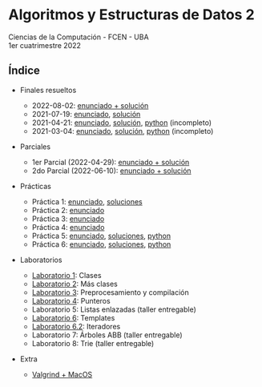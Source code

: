 # Algoritmos y Estructuras de Datos 2

Ciencias de la Computación - FCEN - UBA\
1er cuatrimestre 2022

## Índice

- Finales resueltos

  - 2022-08-02: [enunciado + solución](Finales/2022-08-02/AED2-2022-08-02.pdf)
  - 2021-07-19: [enunciado](Finales/2021-07-19/AED2-2021-07-19-enunciado.pdf), [solución](Finales/2021-07-19/AED2-2021-07-19.pdf)
  - 2021-04-21: [enunciado](Finales/2021-04-21/AED2-2021-04-21-enunciado.pdf), [solución](Finales/2021-04-21/AED2-2021-04-21.pdf), [python](Finales/2021-04-21/python) (incompleto)
  - 2021-03-04: [enunciado](Finales/2021-03-04/AED2-2021-03-04-enunciado.pdf), [solución](Finales/2021-03-04/AED2-2021-03-04.pdf), [python](Finales/2021-03-04/python) (incompleto)

- Parciales

  - 1er Parcial (2022-04-29): [enunciado + solución](Parciales/AED2-P1-2022-04-29.pdf)
  - 2do Parcial (2022-06-10): [enunciado + solución](Parciales/AED2-P1-2022-06-10.pdf)

- Prácticas

  - Práctica 1: [enunciado](Prácticas/Enunciados/Práctica1.pdf), [soluciones](Prácticas/Soluciones/Práctica1)
  - Práctica 2: [enunciado](Prácticas/Enunciados/Práctica2.pdf)
  - Práctica 3: [enunciado](Prácticas/Enunciados/Práctica3.pdf)
  - Práctica 4: [enunciado](Prácticas/Enunciados/Práctica4.pdf)
  - Práctica 5: [enunciado](Prácticas/Enunciados/Práctica5.pdf), [soluciones](Prácticas/Soluciones/Práctica5/Práctica5.pdf), [python](Prácticas/Soluciones/Práctica5/python)
  - Práctica 6: [enunciado](Prácticas/Enunciados/Práctica6.pdf), [soluciones](Prácticas/Soluciones/Práctica6/Práctica6.pdf), [python](Prácticas/Soluciones/Práctica6/python)

- Laboratorios

  - [Laboratorio 1](Laboratorios/labo01): Clases
  - [Laboratorio 2](Laboratorios/labo02): Más clases
  - [Laboratorio 3](Laboratorios/labo03): Preprocesamiento y compilación
  - [Laboratorio 4](Laboratorios/labo04): Punteros
  - Laboratorio 5: Listas enlazadas (taller entregable)
  - [Laboratorio 6](Laboratorios/labo06): Templates
  - [Laboratorio 6.2](Laboratorios/labo06.2): Iteradores
  - Laboratorio 7: Árboles ABB (taller entregable)
  - Laboratorio 8: Trie (taller entregable)

- Extra

  - [Valgrind + MacOS](Laboratorios/valgrind-mac)
